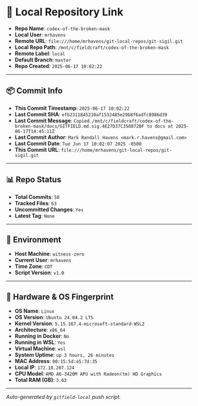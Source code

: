 # 🔗 Local Repository Link

- **Repo Name**: `codex-of-the-broken-mask`
- **Local User**: `mrhavens`
- **Remote URL**: `file:///home/mrhavens/git-local-repos/git-sigil.git`
- **Local Repo Path**: `/mnt/c/fieldcraft/codex-of-the-broken-mask`
- **Remote Label**: `local`
- **Default Branch**: `master`
- **Repo Created**: `2025-06-17 10:02:22`

---

## 📦 Commit Info

- **This Commit Timestamp**: `2025-06-17 10:02:22`
- **Last Commit SHA**: `efb2311845210af1532485e29b8f6adfc8986d39`
- **Last Commit Message**: `Copied /mnt/c/fieldcraft/codex-of-the-broken-mask/docs/GITFIELD.md.sig.4E27D37C358872BF to docs at 2025-06-17T14:45:11Z`
- **Last Commit Author**: `Mark Randall Havens <mark.r.havens@gmail.com>`
- **Last Commit Date**: `Tue Jun 17 10:02:07 2025 -0500`
- **This Commit URL**: `file:///home/mrhavens/git-local-repos/git-sigil.git`

---

## 📊 Repo Status

- **Total Commits**: `50`
- **Tracked Files**: `63`
- **Uncommitted Changes**: `Yes`
- **Latest Tag**: `None`

---

## 🧭 Environment

- **Host Machine**: `witness-zero`
- **Current User**: `mrhavens`
- **Time Zone**: `CDT`
- **Script Version**: `v1.0`

---

## 🧬 Hardware & OS Fingerprint

- **OS Name**: `Linux`
- **OS Version**: `Ubuntu 24.04.2 LTS`
- **Kernel Version**: `5.15.167.4-microsoft-standard-WSL2`
- **Architecture**: `x86_64`
- **Running in Docker**: `No`
- **Running in WSL**: `Yes`
- **Virtual Machine**: `wsl`
- **System Uptime**: `up 3 hours, 26 minutes`
- **MAC Address**: `00:15:5d:e5:7d:35`
- **Local IP**: `172.18.207.124`
- **CPU Model**: `AMD A6-3420M APU with Radeon(tm) HD Graphics`
- **Total RAM (GB)**: `3.63`

---

_Auto-generated by `gitfield-local` push script._

